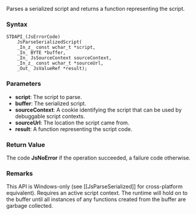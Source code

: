 Parses a serialized script and returns a function representing the script. 
### Syntax 
```
STDAPI_(JsErrorCode)
    JsParseSerializedScript(
    _In_z_ const wchar_t *script,
    _In_ BYTE *buffer,
    _In_ JsSourceContext sourceContext,
    _In_z_ const wchar_t *sourceUrl,
    _Out_ JsValueRef *result);
```
### Parameters 
* __script__: The script to parse.
* __buffer__: The serialized script.
* __sourceContext__:  A cookie identifying the script that can be used by debuggable script contexts.
* __sourceUrl__: The location the script came from.
* __result__: A function representing the script code.

### Return Value 
The code **JsNoError** if the operation succeeded, a failure code otherwise.

### Remarks 
This API is Windows-only (see [[JsParseSerialized]] for cross-platform equivalent).
Requires an active script context.
The runtime will hold on to the buffer until all instances of any functions created from
the buffer are garbage collected.
